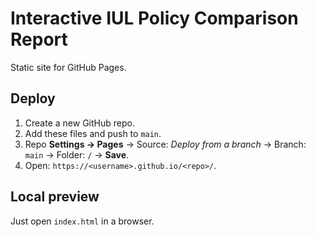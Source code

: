 
# Interactive IUL Policy Comparison Report

Static site for GitHub Pages.

## Deploy
1. Create a new GitHub repo.
2. Add these files and push to `main`.
3. Repo **Settings → Pages** → Source: *Deploy from a branch* → Branch: `main` → Folder: `/` → **Save**.
4. Open: `https://<username>.github.io/<repo>/`.

## Local preview
Just open `index.html` in a browser.
